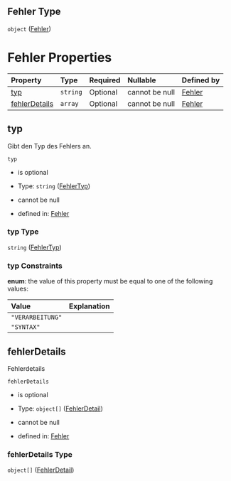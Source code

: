 ## Fehler Type

`object` ([Fehler](fehler.md))

# Fehler Properties

| Property                        | Type     | Required | Nullable       | Defined by                                                                                                                                                                  |
| :------------------------------ | :------- | :------- | :------------- | :-------------------------------------------------------------------------------------------------------------------------------------------------------------------------- |
| [typ](#typ)                     | `string` | Optional | cannot be null | [Fehler](fehlertyp.md "https://raw.githubusercontent.com/conuti-gmbh/bo4e-schema/master/schemas/v1/enum/FehlerTyp.schema.json#/properties/typ")                             |
| [fehlerDetails](#fehlerdetails) | `array`  | Optional | cannot be null | [Fehler](fehler-properties-fehlerdetails.md "https://raw.githubusercontent.com/conuti-gmbh/bo4e-schema/master/schemas/v1/com/Fehler.schema.json#/properties/fehlerDetails") |

## typ

Gibt den Typ des Fehlers an.

`typ`

*   is optional

*   Type: `string` ([FehlerTyp](fehlertyp.md))

*   cannot be null

*   defined in: [Fehler](fehlertyp.md "https://raw.githubusercontent.com/conuti-gmbh/bo4e-schema/master/schemas/v1/enum/FehlerTyp.schema.json#/properties/typ")

### typ Type

`string` ([FehlerTyp](fehlertyp.md))

### typ Constraints

**enum**: the value of this property must be equal to one of the following values:

| Value            | Explanation |
| :--------------- | :---------- |
| `"VERARBEITUNG"` |             |
| `"SYNTAX"`       |             |

## fehlerDetails

Fehlerdetails

`fehlerDetails`

*   is optional

*   Type: `object[]` ([FehlerDetail](fehlerdetail.md))

*   cannot be null

*   defined in: [Fehler](fehler-properties-fehlerdetails.md "https://raw.githubusercontent.com/conuti-gmbh/bo4e-schema/master/schemas/v1/com/Fehler.schema.json#/properties/fehlerDetails")

### fehlerDetails Type

`object[]` ([FehlerDetail](fehlerdetail.md))

